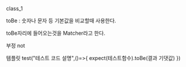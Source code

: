 class_1

toBe : 숫자나 문자 등 기본값을 비교할때 사용한다.

toBe자리에 들어오는것을 Matcher라고 한다.

부정 not

템플릿
test("테스트 코드 설명",()=>{
expect(테스트함수).toBe(결과 기댓값)
})
